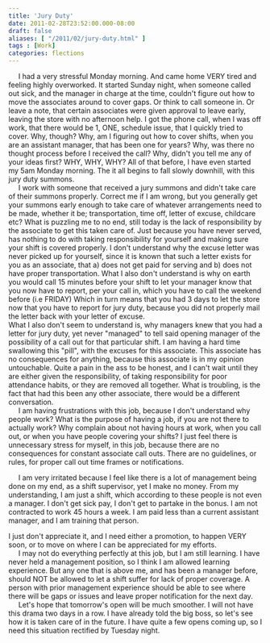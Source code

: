 ```yaml
---
title: 'Jury Duty'
date: 2011-02-28T23:52:00.000-08:00
draft: false
aliases: [ "/2011/02/jury-duty.html" ]
tags : [Work]
categories: flections
---
```


     I had a very stressful Monday morning. And came home VERY tired and feeling highly overworked. It started Sunday night, when someone called out sick, and the manager in charge at the time, couldn't figure out how to move the associates around to cover gaps. Or think to call someone in. Or leave a note, that certain associates were given approval to leave early, leaving the store with no afternoon help. I got the phone call, when I was off work, that there would be 1, ONE, schedule issue, that I quickly tried to cover. Why, though? Why, am I figuring out how to cover shifts, when you are an assistant manager, that has been one for years? Why, was there no thought process before I received the call? Why, didn't you tell me any of your ideas first? WHY, WHY, WHY? All of that before, I have even started my 5am Monday morning. The it all begins to fall slowly downhill, with this jury duty summons.  
     I work with someone that received a jury summons and didn't take care of their summons properly. Correct me if I am wrong, but you generally get your summons early enough to take care of whatever arrangements need to be made, whether it be; transportation, time off, letter of excuse, childcare etc? What is puzzling me to no end, still today is the lack of responsibility by the associate to get this taken care of. Just because you have never served, has nothing to do with taking responsibility for yourself and making sure your shift is covered properly. I don't understand why the excuse letter was never picked up for yourself, since it is known that such a letter exists for you as an associate, that a) does not get paid for serving and b) does not have proper transportation. What I also don't understand is why on earth you would call 15 minutes before your shift to let your manager know that you now have to report, per your call in, which you have to call the weekend before (i.e FRIDAY) Which in turn means that you had 3 days to let the store now that you have to report for jury duty, because you did not properly mail the letter back with your letter of excuse.  
What I also don't seem to understand is, why managers knew that you had a letter for jury duty, yet never "managed" to tell said opening manager of the possibility of a call out for that particular shift. I am having a hard time swallowing this "pill", with the excuses for this associate. This associate has no consequences for anything, because this associate is in my opinion untouchable. Quite a pain in the ass to be honest, and I can't wait until they are either given the responsibility, of taking responsibility for poor attendance habits, or they are removed all together. What is troubling, is the fact that had this been any other associate, there would be a different conversation.  
     I am having frustrations with this job, because I don't understand why people work? What is the purpose of having a job, if you are not there to actually work? Why complain about not having hours at work, when you call out, or when you have people covering your shifts? I just feel there is unnecessary stress for myself, in this job, because there are no consequences for constant associate call outs. There are no guidelines, or rules, for proper call out time frames or notifications.  

     I am very irritated because I feel like there is a lot of management being done on my end, as a shift supervisor, yet I make no money. From my understanding, I am just a shift, which according to these people is not even a manager. I don't get sick pay, I don't get to partake in the bonus. I am not contracted to work 45 hours a week. I am paid less than a current assistant manager, and I am training that person.

I just don't appreciate it, and I need either a promotion, to happen VERY soon, or to move on where I can be appreciated for my efforts.  
     I may not do everything perfectly at this job, but I am still learning. I have never held a management position, so I think I am allowed learning experience. But any one that is above me, and has been a manager before, should NOT be allowed to let a shift suffer for lack of proper coverage. A person with prior management experience should be able to see where there will be gaps or issues and leave proper notification for the next day.  
     Let's hope that tomorrow's open will be much smoother. I will not have this drama two days in a row. I have already told the big boss, so let's see how it is taken care of in the future. I have quite a few opens coming up, so I need this situation rectified by Tuesday night.